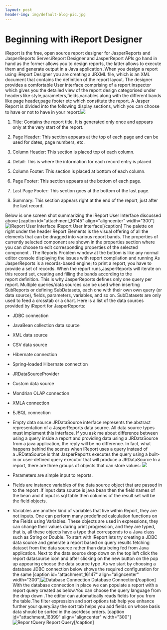 ```yaml
---
layout: post
header-img: img/default-blog-pic.jpg
---
```


# Beginning with iReport Designer   

iReport is the free, open source report designer for JasperReports and JasperReports Server.iReport Designer and JasperReport APIs go hand in hand as the former allows you to design reports, the latter allows to execute them and generate output in a Java application .When you design a report using iReport Designer you are creating a JRXML file, which is an XML document that contains the definition of the report layout. The designer provides a comfortable User interface comprising of a report inspector which gives you the detailed view of the report design categorised under headers like style,parameters,fields,variables along with the different bands like page header,page footer etc which constitute the report.  A Jasper Report is divided into the following display sections, which you can choose to have or not to have in your report:![](/wp-includes/js/tinymce/plugins/wordpress/img/trans.gif)

  1. Title: Contains the report title. It is generated only once and appears only at the very start of the report.

  2. Page Header: This section appears at the top of each page and can be used for dates, page numbers, etc.

  3. Column Header: This section is placed top of each column.

  4. Detail: This is where the information for each record entry is placed.

  5. Column Footer: This section is placed at bottom of each column.

  6. Page Footer: This section appears at the bottom of each page.

  7. Last Page Footer: This section goes at the bottom of the last page.

  8. Summary: This section appears right at the end of the report, just after the last record.

Below is one screen shot summarizing the iReport User Interface discussed above [caption id="attachment_16145" align="aligncenter" width="300"]![iReport User Interface](/wp-content/uploads/2013/03/iReportUserInterface-300x168.png) iReport User Interface[/caption] The palette on right under the header Report Elements is the visual offering of all the elements that can be dragged into various report bands. The properties of currently selected component are shown in the properties section where you can choose to edit corresponding properties of the selected component . The Reports Problem window at the bottom is like any normal editor console displaying the issues with report compilation and running As JasperReports is a records-based engine; to print a report, you have to provide a set of records. When the report runs,JasperReports will iterate on this record set, creating and filling the bands according to the report definition. This is why JasperReports defines only one query per report. Multiple queries/data sources can be used when inserting SubReports or defining SubDatasets, each one with their own own query (or data source), fields, parameters, variables, and so on. SubDatasets are only used to feed a crosstab or a chart. Here is a list of the data sources provided by iReport for JasperReports: 

  * JDBC connection
  * JavaBean collection data source
  * XML data source
  * CSV data source
  * Hibernate connection
  * Spring-loaded Hibernate connection
  * JRDataSourceProvider 
  * Custom data source
  * Mondrian OLAP connection
  * XMLA connection
  * EJBQL connection
  * Empty data source
JRDataSource interface represents the abstract representation of a JasperReports data source. All data source types must implement this interface. If you ask me about difference between using a query inside a report and providing data using a JRDataSource from a java application, the reply will be no difference. In fact, what happens behind the scenes when iReport uses a query instead of a JRDataSource is that JasperReports executes the query using a built-in or user-defined query executor that will produce a JRDataSource In a report, there are three groups of objects that can store values: ![](/wp-includes/js/tinymce/plugins/wordpress/img/trans.gif)

  * Parameters are simple input to reports.
  * Fields are instance variables of the data source object that are passed in to the report .If input data source is java bean then the field names of the bean and if input is sql table then columns of the result set will be the field objects.
  * Variables are another kind of variables that live within Report, they are not inputs. One can perform many predefined calculation functions on the Fields using Variables.
These objects are used in expressions, they can change their values during print progression, and they are typed, that is, all these objects have a type that corresponds to a Java class such as String or Double. To start with iReport lets try creating a JDBC data source and generate a report based on query results fetching dataset from the data source rather than data being fed from Java application. Next to the data source drop down on the top left click the report datasource icon and after clicking on the new button on the pop up appearing choose the data source type .As we start by choosing a database JDBC connection below shows the required configuration for the same [caption id="attachment_16147" align="aligncenter" width="300"]![Database Connection](/wp-content/uploads/2013/03/Connection-300x168.png) Database Connection[/caption] With the database connection in place we can populate a report with a report query created as below.You can choose the query language from the drop down .The editor can automatically reads fields for you from the table.The filter expression and sort options tab help you enhance further your query.Say the sort tab helps you add fields on whose basis data should be sorted in the asc/desc orders. [caption id="attachment_16399" align="aligncenter" width="300"]![Repor tQuery](http://xebee.xebia.in/wp-content/uploads/2013/03/ReportQuery1-300x168.png) Report Query[/caption]